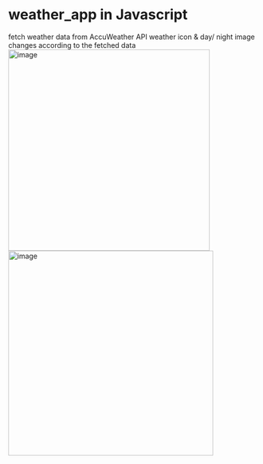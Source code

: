 # weather_app in Javascript
fetch weather data from AccuWeather API
weather icon & day/ night image changes according to the fetched data
<img width="404" alt="image" src="https://user-images.githubusercontent.com/97594629/172044213-aa145e86-ae67-451e-9d61-1a3172f817ec.png">
<img width="411" alt="image" src="https://user-images.githubusercontent.com/97594629/172044262-15a96f52-7e86-4f62-a885-df5fb37ea0c6.png">

